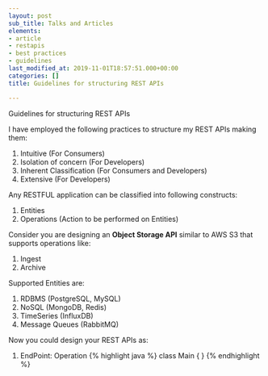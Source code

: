 ```yaml
---
layout: post
sub_title: Talks and Articles
elements:
- article
- restapis
- best practices
- guidelines
last_modified_at: 2019-11-01T18:57:51.000+00:00
categories: []
title: Guidelines for structuring REST APIs

---
```

Guidelines for structuring REST APIs

I have employed the following practices to structure my REST APIs making them:

1. Intuitive (For Consumers)
2. Isolation of concern (For Developers)
3. Inherent Classification (For Consumers and Developers)
4. Extensive (For Developers)

Any RESTFUL application can be classified into following constructs:

1. Entities
2. Operations (Action to be performed on Entities)

Consider you are designing an **Object Storage API** similar to AWS S3 that supports operations like:

1. Ingest
2. Archive

Supported Entities are:

1. RDBMS (PostgreSQL, MySQL)
2. NoSQL (MongoDB, Redis)
3. TimeSeries (InfluxDB)
4. Message Queues (RabbitMQ)

Now you could design your REST APIs as:

1. EndPoint: Operation
{% highlight java %}
class Main {
}
{% endhighlight %}